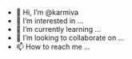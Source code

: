 - 👋 Hi, I’m @karmiva
- 👀 I’m interested in ...
- 🌱 I’m currently learning ...
- 💞️ I’m looking to collaborate on ...
- 📫 How to reach me ...

<!---
karmiva/karmiva is a ✨ special ✨ repository because its `README.md` (this file) appears on your GitHub profile.
You can click the Preview link to take a look at your changes.
--->
